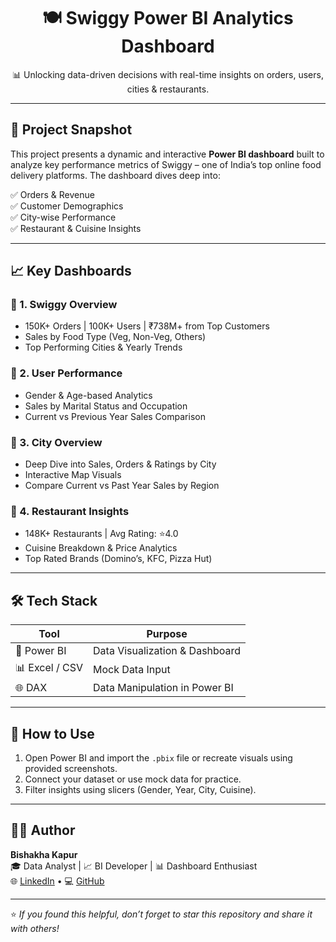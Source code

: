 
<h1 align="center">🍽️ Swiggy Power BI Analytics Dashboard</h1>

<p align="center">
  📊 Unlocking data-driven decisions with real-time insights on orders, users, cities & restaurants.
</p>

---

## 🚀 Project Snapshot

This project presents a dynamic and interactive **Power BI dashboard** built to analyze key performance metrics of Swiggy – one of India’s top online food delivery platforms. The dashboard dives deep into:

✅ Orders & Revenue  
✅ Customer Demographics  
✅ City-wise Performance  
✅ Restaurant & Cuisine Insights  

---

## 📈 Key Dashboards

### 🔸 1. **Swiggy Overview**
- 150K+ Orders | 100K+ Users | ₹738M+ from Top Customers
- Sales by Food Type (Veg, Non-Veg, Others)
- Top Performing Cities & Yearly Trends

### 🔸 2. **User Performance**
- Gender & Age-based Analytics
- Sales by Marital Status and Occupation
- Current vs Previous Year Sales Comparison

### 🔸 3. **City Overview**
- Deep Dive into Sales, Orders & Ratings by City
- Interactive Map Visuals
- Compare Current vs Past Year Sales by Region

### 🔸 4. **Restaurant Insights**
- 148K+ Restaurants | Avg Rating: ⭐4.0
- Cuisine Breakdown & Price Analytics
- Top Rated Brands (Domino’s, KFC, Pizza Hut)

  
---

## 🛠 Tech Stack

| Tool           | Purpose                         |
|----------------|----------------------------------|
| 🧩 Power BI     | Data Visualization & Dashboard   |
| 📊 Excel / CSV  | Mock Data Input                  |
| 🌐 DAX          | Data Manipulation in Power BI    |

---

## 🎯 How to Use

1. Open Power BI and import the `.pbix` file or recreate visuals using provided screenshots.
2. Connect your dataset or use mock data for practice.
3. Filter insights using slicers (Gender, Year, City, Cuisine).

---

## 👨‍💻 Author

**Bishakha Kapur**  
🎓 Data Analyst | 📈 BI Developer | 📊 Dashboard Enthusiast  
🌐 [LinkedIn](https://www.linkedin.com/) • 💻 [GitHub](https://github.com/)

---

⭐ *If you found this helpful, don’t forget to star this repository and share it with others!*

